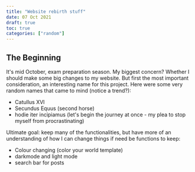 ```yaml
---
title: "Website rebirth stuff"
date: 07 Oct 2021
draft: true
toc: true
categories: ["random"]
---
```


## The Beginning
It's mid October, exam preparation season. My biggest concern? Whether I should make some big changes to my website. But first the most important consideration, an interesting name for this project. Here were some very random names that came to mind (notice a trend?):  
- Catullus XVI
- Secundus Equus (second horse)
- hodie iter incipiamus (let's begin the journey at once - my plea to stop myself from procrastinating)

Ultimate goal: keep many of the functionalities, but have more of an understanding of how I can change things if need be
functions to keep:
- Colour changing (color your world template)
- darkmode and light mode
- search bar for posts
